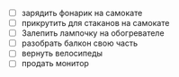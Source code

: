 - [ ] зарядить фонарик на самокате
- [ ] прикрутить для стаканов на самокате 
- [ ] Залепить лампочку на обогревателе
- [ ] разобрать балкон свою часть
- [ ] вернуть велосипеды
- [ ] продать монитор